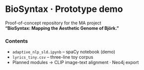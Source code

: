 # BioSyntax · Prototype demo
Proof-of-concept repository for the MA project  
**“BioSyntax: Mapping the Aesthetic Genome of Björk.”**

### Contents
* `adaptive_nlp_sld.ipynb` – spaCy notebook (demo)
* `lyrics_tiny.csv` – three-line toy corpus
* Planned modules → CLIP image-text alignment · Neo4j export
